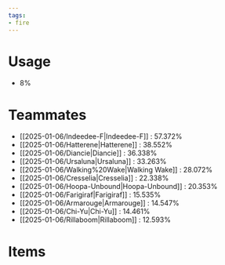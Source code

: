```yaml
---
tags:
- fire
---
```

# Usage
- 8%
# Teammates
- [[2025-01-06/Indeedee-F|Indeedee-F]] : 57.372%
- [[2025-01-06/Hatterene|Hatterene]] : 38.552%
- [[2025-01-06/Diancie|Diancie]] : 36.338%
- [[2025-01-06/Ursaluna|Ursaluna]] : 33.263%
- [[2025-01-06/Walking%20Wake|Walking Wake]] : 28.072%
- [[2025-01-06/Cresselia|Cresselia]] : 22.338%
- [[2025-01-06/Hoopa-Unbound|Hoopa-Unbound]] : 20.353%
- [[2025-01-06/Farigiraf|Farigiraf]] : 15.535%
- [[2025-01-06/Armarouge|Armarouge]] : 14.547%
- [[2025-01-06/Chi-Yu|Chi-Yu]] : 14.461%
- [[2025-01-06/Rillaboom|Rillaboom]] : 12.593%
# Items